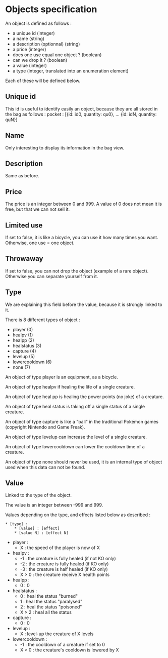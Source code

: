 Objects specification
=====================
An object is defined as follows :

* a unique id (integer)
* a name (string)
* a description (optionnal) (string)
* a price (integer)
* does one use equal one object ? (boolean)
* can we drop it ? (boolean)
* a value (integer)
* a type (integer, translated into an enumeration element)

Each of these will be defined below.

## Unique id
This id is useful to identify easily an object, because they are all stored in the bag as follows :
pocket : [{id: id0, quantity: qu0}, ... {id: idN, quantity: quN}]

## Name
Only interesting to display its information in the bag view.

## Description
Same as before.

## Price
The price is an integer between 0 and 999. A value of 0 does not mean it is free, but that we can not sell it.

## Limited use
If set to false, it is like a bicycle, you can use it how many times you want. Otherwise, one use = one object.

## Throwaway
If set to false, you can not drop the object (example of a rare object). Otherwise you can separate yourself from it.

## Type
We are explaining this field before the value, because it is strongly linked to it.

There is 8 different types of object :

* player (0)
* healpv (1)
* healpp (2)
* healstatus (3)
* capture (4)
* levelup (5)
* lowercooldown (6)
* none (7)

An object of type player is an equipment, as a bicycle.

An object of type healpv if healing the life of a single creature.

An object of type heal pp is healing the power points (no joke) of a creature.

An object of type heal status is taking off a single status of a single creature.

An object of type capture is like a "ball" in the traditional Pokémon games (copyright Nintendo and Game Freak).

An object of type levelup can increase the level of a single creature.

An object of type lowercooldown can lower the cooldown time of a creature.

An object of type none should never be used, it is an internal type of object used when this data can not be found.

## Value
Linked to the type of the object.

The value is an integer between -999 and 999.

Values depending on the type, and effects listed below as described :

```
* [type] :
    * [value] : [effect]
    * [value N] : [effect N]
```

* player :
    * X : the speed of the player is now of X
* healpv :
    * -1 : the creature is fully healed (if not KO only)
    * -2 : the creature is fully healed (if KO only)
    * -3 : the creature is half healed (if KO only)
    * X > 0 : the creature receive X health points
* healpp :
    * 0 : 0
* healstatus :
    * 0 : heal the status "burned"
    * 1 : heal the status "paralysed"
    * 2 : heal the status "poisoned"
    * X > 2 : heal all the status
* capture :
    * 0 : 0
* levelup :
    * X : level-up the creature of X levels
* lowercooldown :
    * -1 : the cooldown of a creature if set to 0
    * X > 0 : the creature's cooldown is lowered by X














